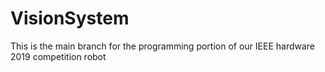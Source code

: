 # VisionSystem
This is the main branch for the programming portion of our IEEE hardware 2019 competition robot
